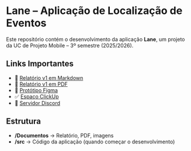 # Lane – Aplicação de Localização de Eventos

Este repositório contém o desenvolvimento da aplicação **Lane**, um projeto da UC de Projeto Mobile – 3º semestre (2025/2026).

## Links Importantes
- 📄 [Relatório v1 em Markdown](Documentos/relatorio-v1.md)  
- 📑 [Relatório v1 em PDF](Documentos/gXX-proposta-v1.pdf)  
- 🎨 [Protótipo Figma](https://www.figma.com/make/c35ZsdYoegR7YtuFe3PDYD/Aplicação-de-Localização-de-Eventos?node-id=0-1&t=coD0KPh89QaUTP2I-1)  
- ✅ [Espaço ClickUp](https://app.clickup.com/90151662103/v/s/90156861389)  
- 💬 [Servidor Discord](https://discord.gg/N9EJm2re)

## Estrutura
- **/Documentos** → Relatório, PDF, imagens  
- **/src** → Código da aplicação (quando começar o desenvolvimento) 
